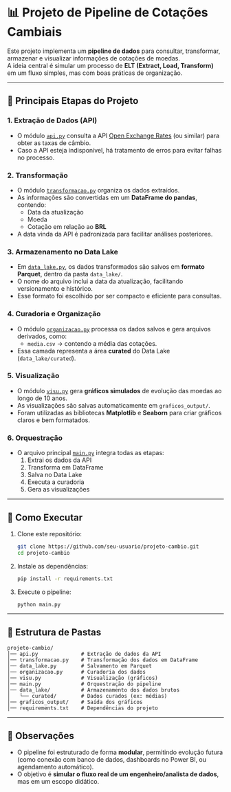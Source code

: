 # 📊 Projeto de Pipeline de Cotações Cambiais  

Este projeto implementa um **pipeline de dados** para consultar, transformar, armazenar e visualizar informações de cotações de moedas.  
A ideia central é simular um processo de **ELT (Extract, Load, Transform)** em um fluxo simples, mas com boas práticas de organização.

---

## 🔑 Principais Etapas do Projeto  

### 1. **Extração de Dados (API)**
- O módulo [`api.py`](./api.py) consulta a API [Open Exchange Rates](https://open.er-api.com/v6/latest/BRL) (ou similar) para obter as taxas de câmbio.  
- Caso a API esteja indisponível, há tratamento de erros para evitar falhas no processo.  

### 2. **Transformação**
- O módulo [`transformacao.py`](./transformacao.py) organiza os dados extraídos.  
- As informações são convertidas em um **DataFrame do pandas**, contendo:
  - Data da atualização  
  - Moeda  
  - Cotação em relação ao **BRL**  
- A data vinda da API é padronizada para facilitar análises posteriores.

### 3. **Armazenamento no Data Lake**
- Em [`data_lake.py`](./data_lake.py), os dados transformados são salvos em **formato Parquet**, dentro da pasta `data_lake/`.  
- O nome do arquivo inclui a data da atualização, facilitando versionamento e histórico.  
- Esse formato foi escolhido por ser compacto e eficiente para consultas.

### 4. **Curadoria e Organização**
- O módulo [`organizacao.py`](./organizacao.py) processa os dados salvos e gera arquivos derivados, como:
  - `media.csv` → contendo a média das cotações.  
- Essa camada representa a área **curated** do Data Lake (`data_lake/curated`).

### 5. **Visualização**
- O módulo [`visu.py`](./visu.py) gera **gráficos simulados** de evolução das moedas ao longo de 10 anos.  
- As visualizações são salvas automaticamente em `graficos_output/`.  
- Foram utilizadas as bibliotecas **Matplotlib** e **Seaborn** para criar gráficos claros e bem formatados.

### 6. **Orquestração**
- O arquivo principal [`main.py`](./main.py) integra todas as etapas:
  1. Extrai os dados da API  
  2. Transforma em DataFrame  
  3. Salva no Data Lake  
  4. Executa a curadoria  
  5. Gera as visualizações  

---

## 🚀 Como Executar  

1. Clone este repositório:  
   ```bash
   git clone https://github.com/seu-usuario/projeto-cambio.git
   cd projeto-cambio
   ```

2. Instale as dependências:  
   ```bash
   pip install -r requirements.txt
   ```

3. Execute o pipeline:  
   ```bash
   python main.py
   ```

---

## 📂 Estrutura de Pastas  

```
projeto-cambio/
│── api.py              # Extração de dados da API
│── transformacao.py    # Transformação dos dados em DataFrame
│── data_lake.py        # Salvamento em Parquet
│── organizacao.py      # Curadoria dos dados
│── visu.py             # Visualização (gráficos)
│── main.py             # Orquestração do pipeline
│── data_lake/          # Armazenamento dos dados brutos
│   └── curated/        # Dados curados (ex: médias)
│── graficos_output/    # Saída dos gráficos
│── requirements.txt    # Dependências do projeto
```

---

## 📌 Observações
- O pipeline foi estruturado de forma **modular**, permitindo evolução futura (como conexão com banco de dados, dashboards no Power BI, ou agendamento automático).  
- O objetivo é **simular o fluxo real de um engenheiro/analista de dados**, mas em um escopo didático.  

